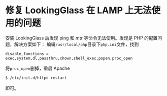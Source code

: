 # 修复 LookingGlass 在 LAMP 上无法使用的问题

安装 LookingGlass 后发现 ping 和 mtr 等命令无法使用。发现是 PHP 的配置问题，解决方案如下：
编辑`/usr/local/php`目录下`php.ini`文件，找到
```shell
disable_functions = exec,system,dl,passthru,chown,shell_exec,popen,proc_open
```
将`proc_open`删掉，重启 Apache
```bash
$ /etc/init.d/httpd restart
```
即可。
